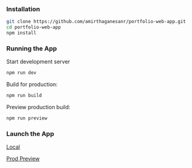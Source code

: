 ### Installation

```bash
git clone https://github.com/amirthaganesanr/portfolio-web-app.git
cd portfolio-web-app
npm install
```

### Running the App

Start development server

```bash
npm run dev
```

Build for production:

```bash
npm run build
```

Preview production build:

```bash
npm run preview
```

### Launch the App

[Local](http://localhost:5173)

[Prod Preview](http://localhost:5173)
